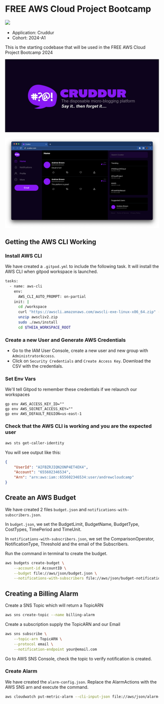 # FREE AWS Cloud Project Bootcamp

![](https://codebuild.ca-central-1.amazonaws.com/badges?uuid=eyJlbmNyeXB0ZWREYXRhIjoidzQ5bVBva0pyU1lDODd1Uy96dXFxelNnTEh0dHFXUXNRR3hLT2RzRmVOaTZ5T3ZadHpSS29CazZ2SHBYckc0VXJEWEI2NFBKalMwcWM4RHh1Tk02b3RnPSIsIml2UGFyYW1ldGVyU3BlYyI6IjZTSzAxY2NiTU4rMmJJVGsiLCJtYXRlcmlhbFNldFNlcmlhbCI6MX0%3D&branch=main)

- Application: Cruddur
- Cohort: 2024-A1

This is the starting codebase that will be used in the FREE AWS Cloud Project Bootcamp 2024

![Cruddur Graphic](_docs/assets/cruddur-banner.jpg)

![Cruddur Screenshot](_docs/assets/cruddur-screenshot.png)

## Getting the AWS CLI Working

### Install AWS CLI

We have created a `.gitpod.yml` to include the following task.
It will install the AWS CLI when gitpod workspace is launched.

```sh
tasks:
  - name: aws-cli
    env:
      AWS_CLI_AUTO_PROMPT: on-partial
    init: |
      cd /workspace
      curl "https://awscli.amazonaws.com/awscli-exe-linux-x86_64.zip" -o "awscliv2.zip"
      unzip awscliv2.zip
      sudo ./aws/install
      cd $THEIA_WORKSPACE_ROOT
```
### Create a new User and Generate AWS Credentials

 - Go to the IAM User Console, create a new user and new group with `AdministratorAccess`.
 - Click on `Security Credentials` and `Create Access Key`. Download the CSV with the credentials.

### Set Env Vars

We'll tell Gitpod to remember these credentials if we relaunch our workspaces
```
gp env AWS_ACCESS_KEY_ID=""
gp env AWS_SECRET_ACCESS_KEY=""
gp env AWS_DEFAULT_REGION=us-east-1
```

### Check that the AWS CLI is working and you are the expected user

```sh
aws sts get-caller-identity
```

You will see output like this:
```json
{
    "UserId": "AIFBZRJIQN2ONP4ET4EK4",
    "Account": "655602346534",
    "Arn": "arn:aws:iam::655602346534:user/andrewcloudcamp"
}
```
## Create an AWS Budget

We have created 2 files `budget.json` and `notifications-with-subscribers.json`.

In `budget.json`, we set the BudgetLimit, BudgetName, BudgetType, CostTypes, TimePeriod and TimeUnit.

In `notifications-with-subscribers.json`, we set the ComparisonOperator, NotificationType, Threshold and the email of the Subscribers.

Run the command in terminal to create the budget.

```sh
aws budgets create-budget \
    --account-id AccountID \
    --budget file://aws/json/budget.json \
    --notifications-with-subscribers file://aws/json/budget-notifications-with-subscribers.json
```

## Creating a Billing Alarm

Create a SNS Topic which will return a TopicARN

```sh
aws sns create-topic --name billing-alarm
```

Create a subscription supply the TopicARN and our Email

```sh
aws sns subscribe \
    --topic-arn TopicARN \
    --protocol email \
    --notification-endpoint your@email.com
```

Go to AWS SNS Console, check the topic to verify notification is created.

### Create Alarm

We have created the `alarm-config.json`. Replace the AlarmActions with the AWS SNS arn and execute the command.

```sh
aws cloudwatch put-metric-alarm --cli-input-json file://aws/json/alarm-config.json
```
